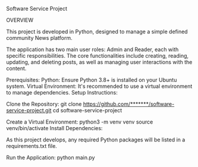 Software Service Project

OVERVIEW

This project is developed in Python, designed to manage a simple defined community News platform.

The application has two main user roles: Admin and Reader, each with specific responsibilities. The core functionalities include creating, reading, updating, and deleting posts, as well as managing user interactions with the content.

Prerequisites:
Python: Ensure Python 3.8+ is installed on your Ubuntu system.
Virtual Environment: It's recommended to use a virtual environment to manage dependencies.
Setup Instructions:

Clone the Repository:
git clone https://github.com/*******/software-service-project.git
cd software-service-project

Create a Virtual Environment:
python3 -m venv venv
source venv/bin/activate
Install Dependencies:

As this project develops, any required Python packages will be listed in a requirements.txt file.

Run the Application:
python main.py
